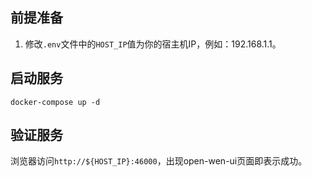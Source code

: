 ## 前提准备

1. 修改`.env`文件中的`HOST_IP`值为你的宿主机IP，例如：192.168.1.1。

## 启动服务

```shell
docker-compose up -d
```

## 验证服务

浏览器访问`http://${HOST_IP}:46000`，出现open-wen-ui页面即表示成功。
